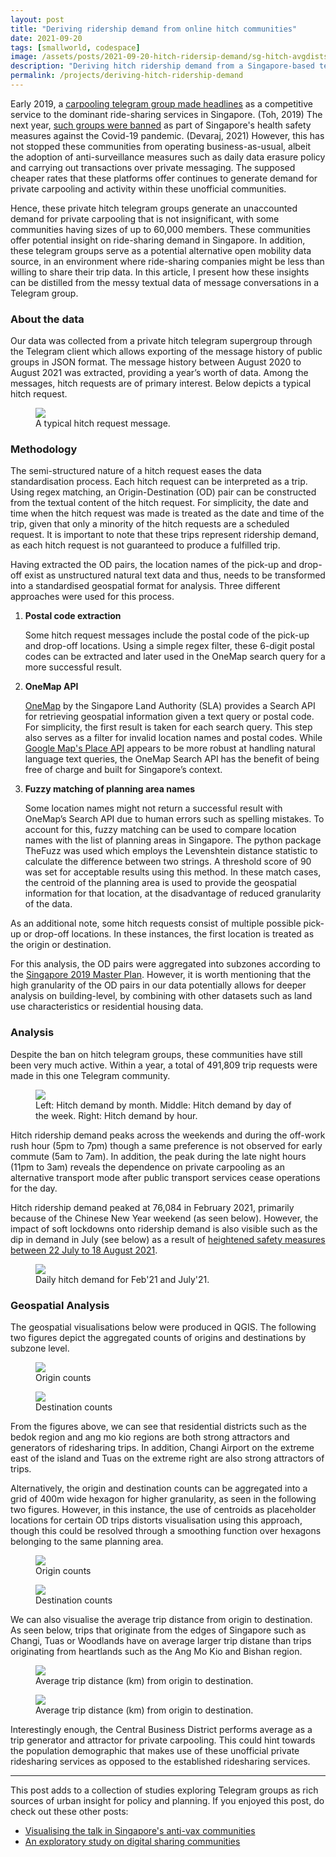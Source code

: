 ```yaml
---
layout: post
title: "Deriving ridership demand from online hitch communities"
date: 2021-09-20
tags: [smallworld, codespace]
image: /assets/posts/2021-09-20-hitch-ridersip-demand/sg-hitch-avgdistsubzone.png
description: "Deriving hitch ridership demand from a Singapore-based telegram group."
permalink: /projects/deriving-hitch-ridership-demand
---
```


Early 2019, a [carpooling telegram group made headlines](https://www.straitstimes.com/singapore/transport/new-carpooling-service-in-telegram-chat-group-draws-1300-members-in-2-weeks) as a competitive service to the dominant ride-sharing services in Singapore. (Toh, 2019) The next year, [such groups were banned](https://www.tnp.sg/news/singapore/private-carpooling-services-still-demand-despite-ban) as part of Singapore's health safety measures against the Covid-19 pandemic. (Devaraj, 2021) However, this has not stopped these communities from operating business-as-usual, albeit the adoption of anti-surveillance measures such as daily data erasure policy and carrying out transactions over private messaging. The supposed cheaper rates that these platforms offer continues to generate demand for private carpooling and activity within these unofficial communities.

Hence, these private hitch telegram groups generate an unaccounted demand for private carpooling that is not insignificant, with some communities having sizes of up to 60,000 members. These communities offer potential insight on ride-sharing demand in Singapore. In addition, these telegram groups serve as a potential alternative open mobility data source, in an environment where ride-sharing companies might be less than willing to share their trip data. In this article, I present how these insights can be distilled from the messy textual data of message conversations in a Telegram group.

### About the data

Our data was collected from a private hitch telegram supergroup through the Telegram client which allows exporting of the message history of public groups in JSON format. The message history between August 2020 to August 2021 was extracted, providing a year’s worth of data. Among the messages, hitch requests are of primary interest. Below depicts a typical hitch request.

<figure>
    <img src="../../assets/posts/2021-09-20-hitch-ridersip-demand/typical-hitch-request.png"/>
    <figcaption>A typical hitch request message.</figcaption>
</figure>

### Methodology

The semi-structured nature of a hitch request eases the data standardisation process. Each hitch request can be interpreted as a trip. Using regex matching, an Origin-Destination (OD) pair can be constructed from the textual content of the hitch request. For simplicity, the date and time when the hitch request was made is treated as the date and time of the trip, given that only a minority of the hitch requests are a scheduled request. It is important to note that these trips represent ridership demand, as each hitch request is not guaranteed to produce a fulfilled trip.

Having extracted the OD pairs, the location names of the pick-up and drop-off exist as unstructured natural text data and thus, needs to be transformed into a standardised geospatial format for analysis. Three different approaches were used for this process.

1. **Postal code extraction**

    Some hitch request messages include the postal code of the pick-up and drop-off locations. Using a simple regex filter, these 6-digit postal codes can be extracted and later used in the OneMap search query for a more successful result.

2. **OneMap API**

    [OneMap](https://www.onemap.gov.sg/home/index.html) by the Singapore Land Authority (SLA) provides a Search API for retrieving geospatial information given a text query or postal code. For simplicity, the first result is taken for each search query. This step also serves as a filter for invalid location names and postal codes. While [Google Map's Place API](https://developers.google.com/maps/documentation/places/web-service/overview) appears to be more robust at handling natural language text queries, the OneMap Search API has the benefit of being free of charge and built for Singapore’s context.

3. **Fuzzy matching of planning area names**

    Some location names might not return a successful result with OneMap’s Search API due to human errors such as spelling mistakes. To account for this, fuzzy matching can be used to compare location names with the list of planning areas in Singapore. The python package TheFuzz was used which employs the Levenshtein distance statistic to calculate the difference between two strings. A threshold score of 90 was set for acceptable results using this method. In these match cases, the centroid of the planning area is used to provide the geospatial information for that location, at the disadvantage of reduced granularity of the data.

As an additional note, some hitch requests consist of multiple possible pick-up or drop-off locations. In these instances, the first location is treated as the origin or destination.

For this analysis, the OD pairs were aggregated into subzones according to the [Singapore 2019 Master Plan]((https://data.gov.sg/dataset/master-plan-2019-subzone-boundary-no-sea)). However, it is worth mentioning that the high granularity of the OD pairs in our data potentially allows for deeper analysis on building-level, by combining with other datasets such as land use characteristics or residential housing data.

### Analysis

Despite the ban on hitch telegram groups, these communities have still been very much active. Within a year, a total of 491,809 trip requests were made in this one Telegram community.

<figure>
    <img src="../../assets/posts/2021-09-20-hitch-ridersip-demand/hitchdemand-yearmonthhour.png"/>
    <figcaption>Left: Hitch demand by month. Middle: Hitch demand by day of the week. Right: Hitch demand by hour.</figcaption>
</figure>

Hitch ridership demand peaks across the weekends and during the off-work rush hour (5pm to 7pm) though a same preference is not observed for early commute (5am to 7am). In addition, the peak during the late night hours (11pm to 3am) reveals the dependence on private carpooling as an alternative transport mode after public transport services cease operations for the day.

Hitch ridership demand peaked at 76,084 in February 2021, primarily because of the Chinese New Year weekend (as seen below). However, the impact of soft lockdowns onto ridership demand is also visible such as the dip in demand in July (see below) as a result of [heightened safety measures between 22 July to 18 August 2021](https://www.gov.sg/article/as-of-20-july-2021-return-to-phase-2-heightened-alert-measures).

<figure>
    <img src="../../assets/posts/2021-09-20-hitch-ridersip-demand/hitchdemand-febjuly21.png"/>
    <figcaption>Daily hitch demand for Feb'21 and July'21.</figcaption>
</figure>

### Geospatial Analysis

The geospatial visualisations below were produced in QGIS. The following two figures depict the aggregated counts of origins and destinations by subzone level.

<figure>
    <img src="../../assets/posts/2021-09-20-hitch-ridersip-demand/sg-hitch-orgnsubzone.png"/>
    <figcaption>Origin counts</figcaption>
</figure>

<figure>
    <img src="../../assets/posts/2021-09-20-hitch-ridersip-demand/sg-hitch-destsubzone.png"/>
    <figcaption>Destination counts</figcaption>
</figure>

From the figures above, we can see that residential districts such as the bedok region and ang mo kio regions are both strong attractors and generators of ridesharing trips. In addition, Changi Airport on the extreme east of the island and Tuas on the extreme right are also strong attractors of trips.

Alternatively, the origin and destination counts can be aggregated into a grid of 400m wide hexagon for higher granularity, as seen in the following two figures. However, in this instance, the use of centroids as placeholder locations for certain OD trips distorts visualisation using this approach, though this could be resolved through a smoothing function over hexagons belonging to the same planning area.

<figure>
    <img src="../../assets/posts/2021-09-20-hitch-ridersip-demand/sg-hitch-orgnhex.png"/>
    <figcaption>Origin counts</figcaption>
</figure>

<figure>
    <img src="../../assets/posts/2021-09-20-hitch-ridersip-demand/sg-hitch-desthex.png"/>
    <figcaption>Destination counts</figcaption>
</figure>

We can also visualise the average trip distance from origin to destination. As seen below, trips that originate from the edges of Singapore such as Changi, Tuas or Woodlands have on average larger trip distane than trips originating from heartlands such as the Ang Mo Kio and Bishan region.

<figure>
    <img src="../../assets/posts/2021-09-20-hitch-ridersip-demand/sg-hitch-avgdistsubzone.png"/>
    <figcaption>Average trip distance (km) from origin to destination.</figcaption>
</figure>

<figure>
    <img src="../../assets/posts/2021-09-20-hitch-ridersip-demand/sg-hitch-avgdisthex.png"/>
    <figcaption>Average trip distance (km) from origin to destination.</figcaption>
</figure>

Interestingly enough, the Central Business District performs average as a trip generator and attractor for private carpooling. This could hint towards the population demographic that makes use of these unofficial private ridesharing services as opposed to the established ridesharing services.

---
This post adds to a collection of studies exploring Telegram groups as rich sources of urban insight for policy and planning. If you enjoyed this post, do check out these other posts:

- [Visualising the talk in Singapore's anti-vax communities](https://vnck.xyz/projects/visualising-singapore-anti-vax-communities)
- [An exploratory study on digital sharing communities](https://vnck.xyz/digital-sharing-communities-study/)
